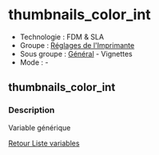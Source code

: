 # thumbnails_color_int

* Technologie : FDM & SLA
* Groupe : [Réglages de l'Imprimante](../printer_settings/printer_settings.md)
* Sous groupe : [Général](../printer_settings/printer_settings.md#général) - Vignettes 
* Mode : -

## thumbnails_color_int

### Description

Variable générique

[Retour Liste variables](variable_list.md)
